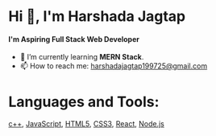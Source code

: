# Hi 👋, I'm Harshada Jagtap
#### I'm Aspiring Full Stack Web Developer
<!--
**harshadajagtap25/harshadajagtap25** is a ✨ _special_ ✨ repository because its `README.md` (this file) appears on your GitHub profile.
-->

- :book: I’m currently learning **MERN Stack**.
- 📫 How to reach me: harshadajagtap199725@gmail.com

# Languages and Tools:
[c++](https://www.cplusplus.com/), [JavaScript](https://developer.mozilla.org/en-US/docs/Web/JavaScript), [HTML5](https://www.w3.org/html/), [CSS3](https://www.w3schools.com/css/), [React](https://reactjs.org/), [Node.js](https://nodejs.org/en/)

